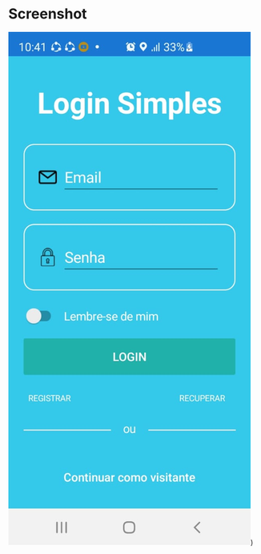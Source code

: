 # Screenshot
![Screenshot](https://github.com/HDG-Gabriel/DesignApps/blob/main/DesignExemplos/LoginSimples/LoginSimples/Screenshots/Printscreen.jpg))
